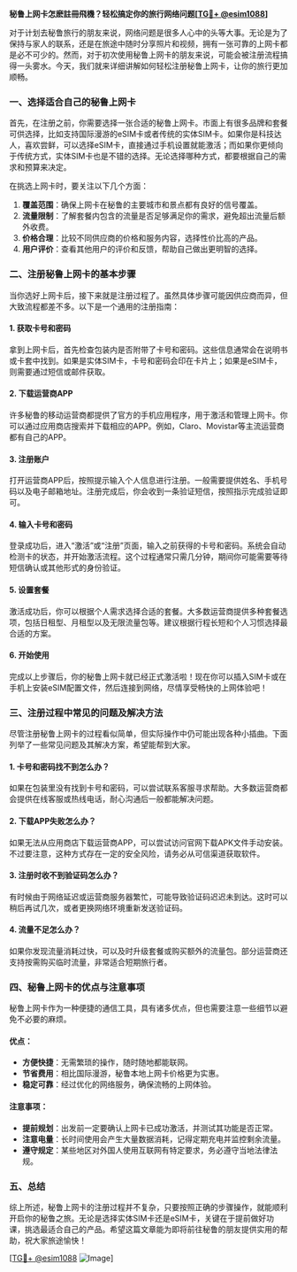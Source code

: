 **秘鲁上网卡怎麽註冊飛機？轻松搞定你的旅行网络问题[[TG💪+ @esim1088](https://t.me/s/esim1088)]**

对于计划去秘鲁旅行的朋友来说，网络问题是很多人心中的头等大事。无论是为了保持与家人的联系，还是在旅途中随时分享照片和视频，拥有一张可靠的上网卡都是必不可少的。然而，对于初次使用秘鲁上网卡的朋友来说，可能会被注册流程搞得一头雾水。今天，我们就来详细讲解如何轻松注册秘鲁上网卡，让你的旅行更加顺畅。

### 一、选择适合自己的秘鲁上网卡

首先，在注册之前，你需要选择一张合适的秘鲁上网卡。市面上有很多品牌和套餐可供选择，比如支持国际漫游的eSIM卡或者传统的实体SIM卡。如果你是科技达人，喜欢尝鲜，可以选择eSIM卡，直接通过手机设置就能激活；而如果你更倾向于传统方式，实体SIM卡也是不错的选择。无论选择哪种方式，都要根据自己的需求和预算来决定。

在挑选上网卡时，要关注以下几个方面：
1. **覆盖范围**：确保上网卡在秘鲁的主要城市和景点都有良好的信号覆盖。
2. **流量限制**：了解套餐内包含的流量是否足够满足你的需求，避免超出流量后额外收费。
3. **价格合理**：比较不同供应商的价格和服务内容，选择性价比高的产品。
4. **用户评价**：查看其他用户的评价和反馈，帮助自己做出更明智的选择。

### 二、注册秘鲁上网卡的基本步骤

当你选好上网卡后，接下来就是注册过程了。虽然具体步骤可能因供应商而异，但大致流程都差不多。以下是一个通用的注册指南：

#### 1. 获取卡号和密码

拿到上网卡后，首先检查包装内是否附带了卡号和密码。这些信息通常会在说明书或卡套中找到。如果是实体SIM卡，卡号和密码会印在卡片上；如果是eSIM卡，则需要通过短信或邮件获取。

#### 2. 下载运营商APP

许多秘鲁的移动运营商都提供了官方的手机应用程序，用于激活和管理上网卡。你可以通过应用商店搜索并下载相应的APP。例如，Claro、Movistar等主流运营商都有自己的APP。

#### 3. 注册账户

打开运营商APP后，按照提示输入个人信息进行注册。一般需要提供姓名、手机号码以及电子邮箱地址。注册完成后，你会收到一条验证短信，按照指示完成验证即可。

#### 4. 输入卡号和密码

登录成功后，进入“激活”或“注册”页面，输入之前获得的卡号和密码。系统会自动检测卡的状态，并开始激活流程。这个过程通常只需几分钟，期间你可能需要等待短信确认或其他形式的身份验证。

#### 5. 设置套餐

激活成功后，你可以根据个人需求选择合适的套餐。大多数运营商提供多种套餐选项，包括日租型、月租型以及无限流量包等。建议根据行程长短和个人习惯选择最合适的方案。

#### 6. 开始使用

完成以上步骤后，你的秘鲁上网卡就已经正式激活啦！现在你可以插入SIM卡或在手机上安装eSIM配置文件，然后连接到网络，尽情享受畅快的上网体验吧！

### 三、注册过程中常见的问题及解决方法

尽管注册秘鲁上网卡的过程看似简单，但实际操作中仍可能出现各种小插曲。下面列举了一些常见问题及其解决方案，希望能帮到大家。

#### 1. 卡号和密码找不到怎么办？

如果在包装里没有找到卡号和密码，可以尝试联系客服寻求帮助。大多数运营商都会提供在线客服或热线电话，耐心沟通后一般都能解决问题。

#### 2. 下载APP失败怎么办？

如果无法从应用商店下载运营商APP，可以尝试访问官网下载APK文件手动安装。不过要注意，这种方式存在一定的安全风险，请务必从可信渠道获取软件。

#### 3. 注册时收不到验证码怎么办？

有时候由于网络延迟或运营商服务器繁忙，可能导致验证码迟迟未到达。这时可以稍后再试几次，或者更换网络环境重新发送验证码。

#### 4. 流量不足怎么办？

如果你发现流量消耗过快，可以及时升级套餐或购买额外的流量包。部分运营商还支持按需购买临时流量，非常适合短期旅行者。

### 四、秘鲁上网卡的优点与注意事项

秘鲁上网卡作为一种便捷的通信工具，具有诸多优点，但也需要注意一些细节以避免不必要的麻烦。

#### 优点：
- **方便快捷**：无需繁琐的操作，随时随地都能联网。
- **节省费用**：相比国际漫游，秘鲁本地上网卡价格更为实惠。
- **稳定可靠**：经过优化的网络服务，确保流畅的上网体验。

#### 注意事项：
- **提前规划**：出发前一定要确认上网卡已成功激活，并测试其功能是否正常。
- **注意电量**：长时间使用会产生大量数据消耗，记得定期充电并监控剩余流量。
- **遵守规定**：某些地区对外国人使用互联网有特定要求，务必遵守当地法律法规。

### 五、总结

综上所述，秘鲁上网卡的注册过程并不复杂，只要按照正确的步骤操作，就能顺利开启你的秘鲁之旅。无论是选择实体SIM卡还是eSIM卡，关键在于提前做好功课，挑选最适合自己的产品。希望这篇文章能为即将前往秘鲁的朋友提供实用的帮助，祝大家旅途愉快！

[[TG💪+ @esim1088](https://t.me/s/esim1088) ![Image](https://i.postimg.cc/4NQfJmqS/Snipaste-2025-05-13-00-14-12.png)]